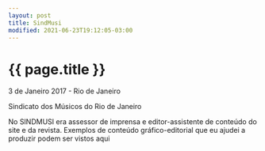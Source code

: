 ```yaml
---
layout: post
title: SindMusi
modified: 2021-06-23T19:12:05-03:00
---
```


{{ page.title }}
================

<p class="meta">3 de Janeiro 2017 - Rio de Janeiro</p>


Sindicato dos Músicos do Rio de Janeiro

No SINDMUSI era assessor de imprensa e editor-assistente de conteúdo do site e da revista. Exemplos de conteúdo gráfico-editorial que eu ajudei a produzir podem ser vistos aqui
